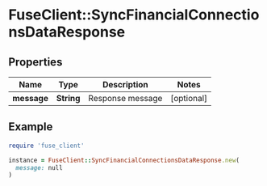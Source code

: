 # FuseClient::SyncFinancialConnectionsDataResponse

## Properties

| Name | Type | Description | Notes |
| ---- | ---- | ----------- | ----- |
| **message** | **String** | Response message | [optional] |

## Example

```ruby
require 'fuse_client'

instance = FuseClient::SyncFinancialConnectionsDataResponse.new(
  message: null
)
```


